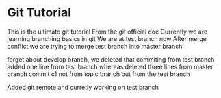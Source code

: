 # Git Tutorial 
This is the ultimate git tutorial
From the git official doc
Currently we are learning branching basics in git
We are at test branch now
After merge conflict we are trying to merge test branch into master branch


forget about develop branch, we deleted that
commiting from test branch
added one line from test branch whereas deleted three lines from master branch
commit c1 not from topic branch but from the test branch


Added git remote and curretly working on test branch